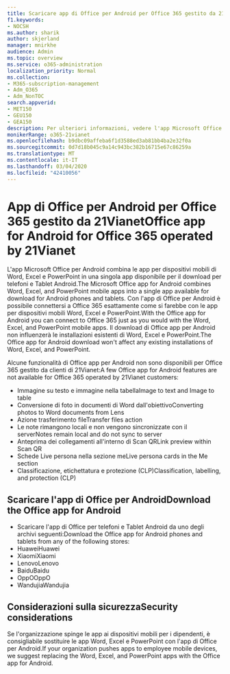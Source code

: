 ```yaml
---
title: Scaricare app di Office per Android per Office 365 gestito da 21Vianet
f1.keywords:
- NOCSH
ms.author: sharik
author: skjerland
manager: mnirkhe
audience: Admin
ms.topic: overview
ms.service: o365-administration
localization_priority: Normal
ms.collection:
- M365-subscription-management
- Adm_O365
- Adm_NonTOC
search.appverid:
- MET150
- GEU150
- GEA150
description: Per ulteriori informazioni, vedere l'app Microsoft Office per Android per Office 365 gestito da 21Vianet e come scaricarlo per i clienti in Cina.
monikerRange: o365-21vianet
ms.openlocfilehash: b9dbc09affeba6f1d3588ed3ab81bb4ba2e32f0a
ms.sourcegitcommit: 0d7d18b045c9a14c943bc382b16715e67c86259a
ms.translationtype: MT
ms.contentlocale: it-IT
ms.lasthandoff: 03/04/2020
ms.locfileid: "42410056"
---
```

# <a name="office-app-for-android-for-office-365-operated-by-21vianet"></a><span data-ttu-id="db014-103">App di Office per Android per Office 365 gestito da 21Vianet</span><span class="sxs-lookup"><span data-stu-id="db014-103">Office app for Android for Office 365 operated by 21Vianet</span></span>

<span data-ttu-id="db014-104">L'app Microsoft Office per Android combina le app per dispositivi mobili di Word, Excel e PowerPoint in una singola app disponibile per il download per telefoni e Tablet Android.</span><span class="sxs-lookup"><span data-stu-id="db014-104">The Microsoft Office app for Android combines Word, Excel, and PowerPoint mobile apps into a single app available for download for Android phones and tablets.</span></span> <span data-ttu-id="db014-105">Con l'app di Office per Android è possibile connettersi a Office 365 esattamente come si farebbe con le app per dispositivi mobili Word, Excel e PowerPoint.</span><span class="sxs-lookup"><span data-stu-id="db014-105">With the Office app for Android you can connect to Office 365 just as you would with the Word, Excel, and PowerPoint mobile apps.</span></span> <span data-ttu-id="db014-106">Il download di Office app per Android non influenzerà le installazioni esistenti di Word, Excel e PowerPoint.</span><span class="sxs-lookup"><span data-stu-id="db014-106">The Office app for Android download won't affect any existing installations of Word, Excel, and PowerPoint.</span></span>

<span data-ttu-id="db014-107">Alcune funzionalità di Office app per Android non sono disponibili per Office 365 gestito da clienti di 21Vianet:</span><span class="sxs-lookup"><span data-stu-id="db014-107">A few Office app for Android features are not available for Office 365 operated by 21Vianet customers:</span></span>

- <span data-ttu-id="db014-108">Immagine su testo e immagine nella tabella</span><span class="sxs-lookup"><span data-stu-id="db014-108">Image to text and Image to table</span></span> 
- <span data-ttu-id="db014-109">Conversione di foto in documenti di Word dall'obiettivo</span><span class="sxs-lookup"><span data-stu-id="db014-109">Converting photos to Word documents from Lens</span></span> 
- <span data-ttu-id="db014-110">Azione trasferimento file</span><span class="sxs-lookup"><span data-stu-id="db014-110">Transfer files action</span></span> 
- <span data-ttu-id="db014-111">Le note rimangono locali e non vengono sincronizzate con il server</span><span class="sxs-lookup"><span data-stu-id="db014-111">Notes remain local and do not sync to server</span></span>
- <span data-ttu-id="db014-112">Anteprima dei collegamenti all'interno di Scan QR</span><span class="sxs-lookup"><span data-stu-id="db014-112">Link preview within Scan QR</span></span>
- <span data-ttu-id="db014-113">Schede Live persona nella sezione me</span><span class="sxs-lookup"><span data-stu-id="db014-113">Live persona cards in the Me section</span></span>
- <span data-ttu-id="db014-114">Classificazione, etichettatura e protezione (CLP)</span><span class="sxs-lookup"><span data-stu-id="db014-114">Classification, labelling, and protection (CLP)</span></span>


## <a name="download-the-office-app-for-android"></a><span data-ttu-id="db014-115">Scaricare l'app di Office per Android</span><span class="sxs-lookup"><span data-stu-id="db014-115">Download the Office app for Android</span></span>

- <span data-ttu-id="db014-116">Scaricare l'app di Office per telefoni e Tablet Android da uno degli archivi seguenti:</span><span class="sxs-lookup"><span data-stu-id="db014-116">Download the Office app for Android phones and tablets from any of the following stores:</span></span>
- <span data-ttu-id="db014-117">Huawei</span><span class="sxs-lookup"><span data-stu-id="db014-117">Huawei</span></span>
- <span data-ttu-id="db014-118">Xiaomi</span><span class="sxs-lookup"><span data-stu-id="db014-118">Xiaomi</span></span>
- <span data-ttu-id="db014-119">Lenovo</span><span class="sxs-lookup"><span data-stu-id="db014-119">Lenovo</span></span>
- <span data-ttu-id="db014-120">Baidu</span><span class="sxs-lookup"><span data-stu-id="db014-120">Baidu</span></span>
- <span data-ttu-id="db014-121">OppO</span><span class="sxs-lookup"><span data-stu-id="db014-121">OppO</span></span>
- <span data-ttu-id="db014-122">Wandujia</span><span class="sxs-lookup"><span data-stu-id="db014-122">Wandujia</span></span>


## <a name="security-considerations"></a><span data-ttu-id="db014-123">Considerazioni sulla sicurezza</span><span class="sxs-lookup"><span data-stu-id="db014-123">Security considerations</span></span>

<span data-ttu-id="db014-124">Se l'organizzazione spinge le app ai dispositivi mobili per i dipendenti, è consigliabile sostituire le app Word, Excel e PowerPoint con l'app di Office per Android.</span><span class="sxs-lookup"><span data-stu-id="db014-124">If your organization pushes apps to employee mobile devices, we suggest replacing the Word, Excel, and PowerPoint apps with the Office app for Android.</span></span>  


